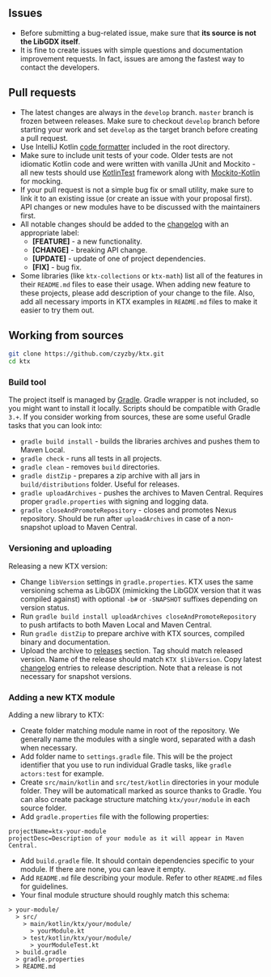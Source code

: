 ## Issues

- Before submitting a bug-related issue, make sure that **its source is not the LibGDX itself**.
- It is fine to create issues with simple questions and documentation improvement requests. In fact, issues are among
the fastest way to contact the developers.

## Pull requests

- The latest changes are always in the `develop` branch. `master` branch is frozen between releases. Make sure to
checkout `develop` branch before starting your work and set `develop` as the target branch before creating a pull
request.
- Use IntelliJ Kotlin [code formatter](../intellij-formatter.xml) included in the root directory.
- Make sure to include unit tests of your code. Older tests are not idiomatic Kotlin code and were written with vanilla
JUnit and Mockito - all new tests should use [KotlinTest](https://github.com/kotlintest/kotlintest) framework along with
[Mockito-Kotlin](https://github.com/nhaarman/mockito-kotlin) for mocking.
- If your pull request is not a simple bug fix or small utility, make sure to link it to an existing issue (or create
an issue with your proposal first). API changes or new modules have to be discussed with the maintainers first.
- All notable changes should be added to the [changelog](../CHANGELOG.md) with an appropriate label:
  - **[FEATURE]** - a new functionality.
  - **[CHANGE]** - breaking API change.
  - **[UPDATE]** - update of one of project dependencies.
  - **[FIX]** - bug fix.
- Some libraries (like `ktx-collections` or `ktx-math`) list all of the features in their `README.md` files to ease
their usage. When adding new feature to these projects, please add description of your change to the file. Also, add
all necessary imports in KTX examples in `README.md` files to make it easier to try them out.

## Working from sources

```bash
git clone https://github.com/czyzby/ktx.git
cd ktx
```

### Build tool

The project itself is managed by [Gradle](http://gradle.org/). Gradle wrapper is not included, so you might want to
install it locally. Scripts should be compatible with Gradle `3.+`. If you consider working from sources, these are
some useful Gradle tasks that you can look into:

- `gradle build install` - builds the libraries archives and pushes them to Maven Local.
- `gradle check` - runs all tests in all projects.
- `gradle clean` - removes `build` directories.
- `gradle distZip` - prepares a zip archive with all jars in `build/distributions` folder. Useful for releases.
- `gradle uploadArchives` - pushes the archives to Maven Central. Requires proper `gradle.properties` with signing and
logging data.
- `gradle closeAndPromoteRepository` - closes and promotes Nexus repository. Should be run after `uploadArchives` in
case of a non-snapshot upload to Maven Central.

### Versioning and uploading

Releasing a new KTX version:

- Change `libVersion` settings in `gradle.properties`. KTX uses the same versioning schema as LibGDX (mimicking the
LibGDX version that it was compiled against) with optional `-b#` or `-SNAPSHOT` suffixes depending on version status.
- Run `gradle build install uploadArchives closeAndPromoteRepository` to push artifacts to both Maven Local and
Maven Central.
- Run `gradle distZip` to prepare archive with KTX sources, compiled binary and documentation.
- Upload the archive to [releases](https://github.com/czyzby/ktx/releases) section. Tag should match released version.
Name of the release should match `KTX $libVersion`. Copy latest [changelog](../CHANGELOG.md) entries to release
description. Note that a release is not necessary for snapshot versions.

### Adding a new KTX module

Adding a new library to KTX:
- Create folder matching module name in root of the repository. We generally name the modules with a single word,
separated with a dash when necessary.
- Add folder name to `settings.gradle` file. This will be the project identifier that you use to run individual Gradle
tasks, like `gradle actors:test` for example.
- Create `src/main/kotlin` and `src/test/kotlin` directories in your module folder. They will be automaticall marked
as source thanks to Gradle. You can also create package structure matching `ktx/your/module` in each source folder.
- Add `gradle.properties` file with the following properties:

```properties
projectName=ktx-your-module
projectDesc=Description of your module as it will appear in Maven Central.
```

- Add `build.gradle` file. It should contain dependencies specific to your module. If there are none, you can leave it
empty.
- Add `README.md` file describing your module. Refer to other `README.md` files for guidelines.
- Your final module structure should roughly match this schema:

```
> your-module/
  > src/
    > main/kotlin/ktx/your/module/
      > yourModule.kt
    > test/kotlin/ktx/your/module/
      > yourModuleTest.kt
  > build.gradle
  > gradle.properties
  > README.md
```

